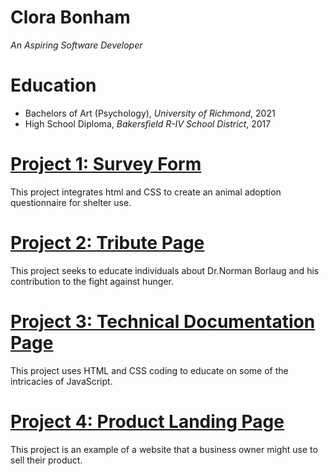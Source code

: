 # Clora Bonham
*An Aspiring Software Developer*

# Education
* Bachelors of Art (Psychology), *University of Richmond*, 2021
* High School Diploma, *Bakersfield R-IV School District*, 2017

# [Project 1: Survey Form](https://codepen.io/aleebonham/pen/vYpqVqv)

This project integrates html and CSS to create an animal adoption questionnaire for shelter use.

# [Project 2: Tribute Page](https://codepen.io/aleebonham/pen/abEgNPq)

This project seeks to educate individuals about Dr.Norman Borlaug and his contribution to the fight against hunger. 

# [Project 3: Technical Documentation Page](https://codepen.io/aleebonham/pen/abqvwQN)

This project uses HTML and CSS coding to educate on some of the intricacies of JavaScript. 

# [Project 4: Product Landing Page](https://codepen.io/aleebonham/pen/rNJBZMK)

This project is an example of a website that a business owner might use to sell their product.
